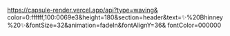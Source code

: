 https://capsule-render.vercel.app/api?type=waving&	
color=0:ffffff,100:0069e3&height=180&section=header&text=✨%20Bhinney%20✨&fontSize=32&animation=fadeIn&fontAlignY=36& fontColor=000000
